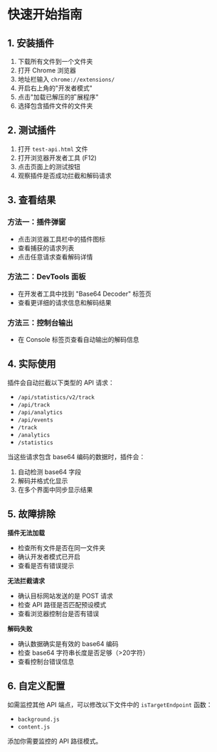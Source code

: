 # 快速开始指南

## 1. 安装插件

1. 下载所有文件到一个文件夹
2. 打开 Chrome 浏览器
3. 地址栏输入 `chrome://extensions/`
4. 开启右上角的"开发者模式"
5. 点击"加载已解压的扩展程序"
6. 选择包含插件文件的文件夹

## 2. 测试插件

1. 打开 `test-api.html` 文件
2. 打开浏览器开发者工具 (F12)
3. 点击页面上的测试按钮
4. 观察插件是否成功拦截和解码请求

## 3. 查看结果

### 方法一：插件弹窗
- 点击浏览器工具栏中的插件图标
- 查看捕获的请求列表
- 点击任意请求查看解码详情

### 方法二：DevTools 面板
- 在开发者工具中找到 "Base64 Decoder" 标签页
- 查看更详细的请求信息和解码结果

### 方法三：控制台输出
- 在 Console 标签页查看自动输出的解码信息

## 4. 实际使用

插件会自动拦截以下类型的 API 请求：
- `/api/statistics/v2/track`
- `/api/track`
- `/api/analytics`
- `/api/events`
- `/track`
- `/analytics`
- `/statistics`

当这些请求包含 base64 编码的数据时，插件会：
1. 自动检测 base64 字段
2. 解码并格式化显示
3. 在多个界面中同步显示结果

## 5. 故障排除

**插件无法加载**
- 检查所有文件是否在同一文件夹
- 确认开发者模式已开启
- 查看是否有错误提示

**无法拦截请求**
- 确认目标网站发送的是 POST 请求
- 检查 API 路径是否匹配预设模式
- 查看浏览器控制台是否有错误

**解码失败**
- 确认数据确实是有效的 base64 编码
- 检查 base64 字符串长度是否足够（>20字符）
- 查看控制台错误信息

## 6. 自定义配置

如需监控其他 API 端点，可以修改以下文件中的 `isTargetEndpoint` 函数：
- `background.js`
- `content.js`

添加你需要监控的 API 路径模式。